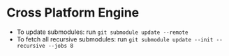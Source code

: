 # Cross Platform Engine

- To update submodules: run `git submodule update --remote`
- To fetch all recursive submodules: run `git submodule update --init --recursive --jobs 8`
